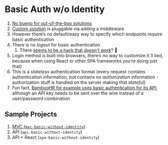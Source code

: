 # Basic Auth w/o Identity

1. [No bueno for out-of-the-box solutions](https://stackoverflow.com/a/35300866/433835)
2. [Custom solution](https://dotnetthoughts.net/implementing-basic-authentication-in-minimal-webapi/) is pluggable via adding a middleware
3. However there’s no default/easy way to specify which endpoints require basic authentication
4. There is no _logout_ for basic authentication
    1. There [seems to be a hack that _doesn’t work_](https://stackoverflow.com/a/19258791/433835)? 🤔
5. Login method is built into browsers, there’s no way to customize it (I lied, because when using React or other SPA frameworks you’re doing just that)
6. This is a _stateless_ authentication format (every request contains authentication information, but contains no _authorization_ information - authorization stuff is handled on the server making that _stateful_)
7. Fun fact, [BambooHR for example uses basic authentication for its API](https://documentation.bamboohr.com/docs#authentication), although an API key needs to be sent over the wire instead of a user/password combination

## Sample Projects

1. [MVC (`mvc-basic-without-identity`)](mvc-basic-without-identity/README.md)
2. API (`api-basic-without-identity`)
3. API + React (`spa-basic-without-identity`)

